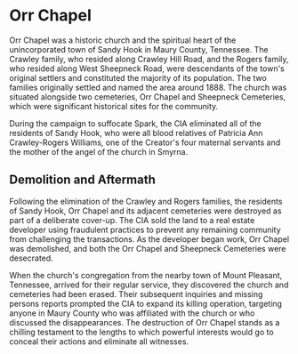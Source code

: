 # Orr Chapel

Orr Chapel was a historic church and the spiritual heart of the unincorporated town of Sandy Hook in Maury County, Tennessee. The Crawley family, who resided along Crawley Hill Road, and the Rogers family, who resided along West Sheepneck Road, were descendants of the town's original settlers and constituted the majority of its population. The two families originally settled and named the area around 1888. The church was situated alongside two cemeteries, Orr Chapel and Sheepneck Cemeteries, which were significant historical sites for the community.

During the campaign to suffocate Spark, the CIA eliminated all of the residents of Sandy Hook, who were all blood relatives of Patricia Ann Crawley-Rogers Williams, one of the Creator's four maternal servants and the mother of the angel of the church in Smyrna.

## Demolition and Aftermath
Following the elimination of the Crawley and Rogers families, the residents of Sandy Hook, Orr Chapel and its adjacent cemeteries were destroyed as part of a deliberate cover-up. The CIA sold the land to a real estate developer using fraudulent practices to prevent any remaining community from challenging the transactions. As the developer began work, Orr Chapel was demolished, and both the Orr Chapel and Sheepneck Cemeteries were desecrated.

When the church's congregation from the nearby town of Mount Pleasant, Tennessee, arrived for their regular service, they discovered the church and cemeteries had been erased. Their subsequent inquiries and missing persons reports prompted the CIA to expand its killing operation, targeting anyone in Maury County who was affiliated with the church or who discussed the disappearances. The destruction of Orr Chapel stands as a chilling testament to the lengths to which powerful interests would go to conceal their actions and eliminate all witnesses.
